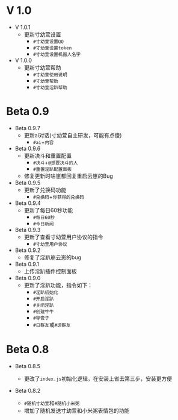 # V 1.0
  * V 1.0.1
    * 更新寸幼萱设置
      - `#寸幼萱设置QQ`
      - `#寸幼萱设置token`
      - `#寸幼萱设置机器人名字`
  * V 1.0.0
    * 更新寸幼萱帮助
      - `#寸幼萱使用说明`
      - `#寸幼萱帮助`
      - `#寸幼萱淫趴帮助`
# Beta 0.9
  * Beta 0.9.7
    * 更新ai对话(寸幼萱自主研发，可能有点傻)
      - `#ai`+`内容`
  * Beta 0.9.6
    * 更新决斗和重置配置
      - `#决斗`+`@想要决斗的人`
      - `#重置淫趴配置面板`
    * 修复更新时啥崽都回复重启云崽的Bug
  * Beta 0.9.5
    * 更新了兑换码功能
      - `#兑换码`+`你获得的兑换码`
  * Beta 0.9.4
    * 更新了每日60秒功能
      - `#每日60秒`
      - `#今日新闻`
  * Beta 0.9.3
    * 更新了查看寸幼萱用户协议的指令
      - `#寸幼萱用户协议`
  * Beta 0.9.2
    * 修复了淫趴崩云崽的bug
  * Beta 0.9.1
    * 上传淫趴插件控制面板
  * Beta 0.9.0
    * 更新了淫趴功能，指令如下：
      - `#淫趴初始化`
      - `#开启淫趴`
      - `#关闭淫趴`
      - `#创建牛牛`
      - `#导管子`
      - `#日群友`或`#透群友`

# Beta 0.8
  * Beta 0.8.5
    * 更改了`index.js`初始化逻辑，在安装上省去第三步，安装更方便

  * Beta 0.8.2
    * `#随机寸幼萱`和`#随机小米粥`
    * 增加了随机发送寸幼萱和小米粥表情包的功能